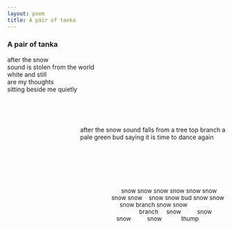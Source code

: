 ```yaml
---
layout: poem
title: A pair of tanka
---
```


### A pair of tanka

after the snow  
sound is stolen from the world  
white and still  
are my thoughts  
sitting beside me quietly  

&nbsp;

&nbsp;




<span style ="display:inline-block;margin-left:12em;">
after the snow  
sound falls from a tree top branch  
a pale green bud  
saying it is time  
to dance again  
</span>

&nbsp;

&nbsp;

&nbsp;

<span style ="display:inline-block;font-size: 10pt;margin-left:18em;">
&nbsp;&nbsp;&nbsp;&nbsp;&nbsp;&nbsp;snow snow snow  
snow snow snow snow snow  
&nbsp;&nbsp;&nbsp;snow snow bud snow snow  
&nbsp;&nbsp;&nbsp;&nbsp;&nbsp;snow branch snow snow  
&nbsp;&nbsp;&nbsp;&nbsp;&nbsp;&nbsp;&nbsp;&nbsp;&nbsp;&nbsp;&nbsp;&nbsp;&nbsp;&nbsp;&nbsp;&nbsp;&nbsp;branch  
&nbsp;&nbsp;&nbsp;&nbsp;snow  
&nbsp;  
&nbsp;&nbsp;&nbsp;&nbsp;&nbsp;&nbsp;&nbsp;snow  
&nbsp;  
&nbsp;&nbsp;&nbsp;snow  
&nbsp;  
&nbsp;&nbsp;&nbsp;&nbsp;&nbsp;&nbsp;&nbsp;snow  
&nbsp;  
&nbsp;&nbsp;&nbsp;&nbsp;&nbsp;&nbsp;&nbsp;&nbsp;&nbsp;thump  
</span>


